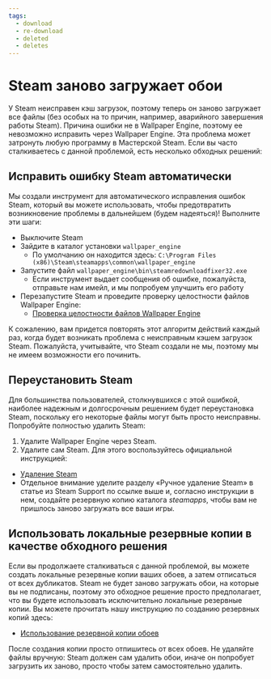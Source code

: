 ```yaml
---
tags:
  - download
  - re-download
  - deleted
  - deletes
---
```


# Steam заново загружает обои

У Steam неисправен кэш загрузок, поэтому теперь он заново загружает все файлы (без особых на то причин, например, аварийного завершения работы Steam). Причина ошибки не в Wallpaper Engine, поэтому ее невозможно исправить через Wallpaper Engine. Эта проблема может затронуть любую программу в Мастерской Steam. Если вы часто сталкиваетесь с данной проблемой, есть несколько обходных решений:

## Исправить ошибку Steam автоматически
Мы создали инструмент для автоматического исправления ошибок Steam, который вы можете использовать, чтобы предотвратить возникновение проблемы в дальнейшем (будем надеяться)! Выполните эти шаги:
* Выключите Steam
* Зайдите в каталог установки `wallpaper_engine`
  * По умолчанию он находится здесь: `C:\Program Files (x86)\Steam\steamapps\common\wallpaper_engine`
* Запустите файл `wallpaper_engine\bin\steamredownloadfixer32.exe`
  * Если инструмент выдает сообщения об ошибке, пожалуйста, отправьте нам имейл, и мы попробуем улучшить его работу
* Перезапустите Steam и проведите проверку целостности файлов Wallpaper Engine:
  * [Проверка целостности файлов Wallpaper Engine](https://support.steampowered.com/kb_article.php?ref=2037-QEUH-3335)

К сожалению, вам придется повторять этот алгоритм действий каждый раз, когда будет возникать проблема с неисправным кэшем загрузок Steam. Пожалуйста, учитывайте, что Steam создали не мы, поэтому мы не имеем возможности его починить.

## Переустановить Steam

Для большинства пользователей, столкнувшихся с этой ошибкой, наиболее надежным и долгосрочным решением будет переустановка Steam, поскольку его некоторые файлы могут быть просто неисправны. Попробуйте полностью удалить Steam:

1. Удалите Wallpaper Engine через Steam.
2. Удалите сам Steam. Для этого воспользуйтесь официальной инструкцией:
  * [Удаление Steam](https://support.steampowered.com/kb_article.php?ref=9609-OBMP-2526)
  * Отдельное внимание уделите разделу «Ручное удаление Steam» в статье из Steam Support по ссылке выше и, согласно инструкции в нем, создайте резервную копию каталога *steamapps*, чтобы вам не пришлось заново загружать все ваши игры.

## Использовать локальные резервные копии в качестве обходного решения

Если вы продолжаете сталкиваться с данной проблемой, вы можете создать локальные резервные копии ваших обоев, а затем отписаться от всех дубликатов. Steam не будет заново загружать обои, на которые вы не подписаны, поэтому это обходное решение просто предполагает, что вы будете использовать исключительно локальные резервные копии. Вы можете прочитать нашу инструкцию по созданию резервных копий здесь:

* [Использование резервной копии обоев](/steam/backup)

После создания копии просто отпишитесь от всех обоев. Не удаляйте файлы вручную: Steam должен сам удалить обои, иначе он попробует загрузить их заново, просто чтобы затем самостоятельно удалить.